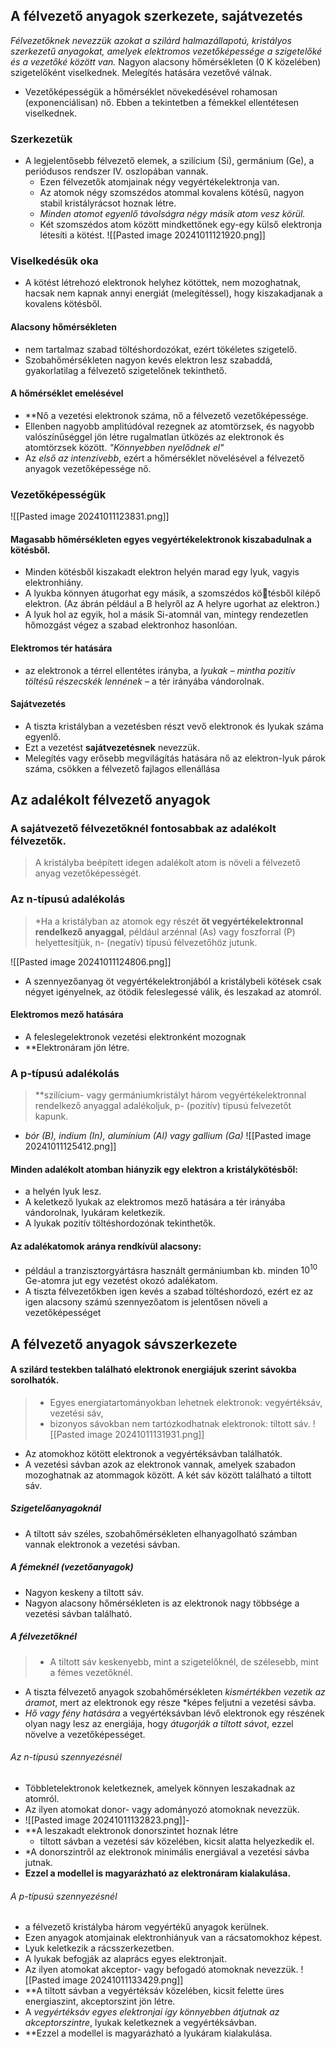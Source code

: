 ## A félvezető anyagok szerkezete, sajátvezetés 
*Félvezetőknek nevezzük azokat a szilárd halmazállapotú, kristályos szerkezetű anyagokat, amelyek elektromos vezetőképessége a szigetelőké és a vezetőké között van.* 
 Nagyon alacsony hőmérsékleten (0 K közelében) szigetelőként viselkednek. Melegítés hatására vezetővé válnak.
- Vezetőképességük a hőmérséklet növekedésével rohamosan (exponenciálisan) nő. Ebben a tekintetben a fémekkel ellentétesen viselkednek. 
### Szerkezetük
- A legjelentősebb félvezető elemek, a szilícium (Si), germánium (Ge), a periódusos rendszer IV. oszlopában vannak. 
	- Ezen félvezetők atomjainak négy vegyértékelektronja van. 
	- Az atomok négy szomszédos atommal kovalens kötésű, nagyon stabil kristályrácsot hoznak létre.
	- *Minden atomot egyenlő távolságra négy másik atom vesz körül.* 
	- Két szomszédos atom között mindkettőnek egy-egy külső elektronja létesíti a kötést.
![[Pasted image 20241011121920.png]]
### Viselkedésük oka
- A kötést létrehozó elektronok helyhez kötöttek, nem mozoghatnak, hacsak nem kapnak annyi energiát (melegítéssel), hogy kiszakadjanak a kovalens kötésből. 
#### Alacsony hőmérsékleten 
- nem tartalmaz szabad töltéshordozókat, ezért tökéletes szigetelő. 
- Szobahőmérsékleten nagyon kevés elektron lesz szabaddá, gyakorlatilag a félvezető szigetelőnek tekinthető. 
#### A hőmérséklet emelésével 
- **Nő a vezetési elektronok száma, nő a félvezető vezetőképessége. 
- Ellenben nagyobb amplitúdóval rezegnek az atomtörzsek, és nagyobb valószínűséggel jön létre rugalmatlan ütközés az elektronok és atomtörzsek között. *"Könnyebben nyelődnek el"*	
- Az *első az intenzívebb*, ezért a hőmérséklet növelésével a félvezető anyagok vezetőképessége nő.

### Vezetőképességük

![[Pasted image 20241011123831.png]]

#### Magasabb hőmérsékleten egyes vegyértékelektronok kiszabadulnak a kötésből.
- Minden kötésből kiszakadt elektron helyén marad egy lyuk, vagyis elektronhiány.
- A lyukba könnyen átugorhat egy másik, a szomszédos kötésből kilépő elektron. (Az ábrán például a B helyről az A helyre ugorhat az elektron.)
- A lyuk hol az egyik, hol a másik Si-atomnál van, mintegy rendezetlen hőmozgást végez a szabad elektronhoz hasonlóan.
#### Elektromos tér hatására
- az elektronok a térrel ellentétes irányba, a *lyukak – mintha pozitív töltésű részecskék lennének* – a tér irányába vándorolnak.
#### Sajátvezetés
- A tiszta kristályban a vezetésben részt vevő elektronok és lyukak száma egyenlő. 
- Ezt a vezetést **sajátvezetésnek** nevezzük. 
- Melegítés vagy erősebb megvilágítás hatására nő az elektron-lyuk párok száma, csökken a félvezető fajlagos ellenállása

## Az adalékolt félvezető anyagok
### A sajátvezető félvezetőknél fontosabbak az adalékolt félvezetők. 
>A kristályba beépített idegen adalékolt atom is növeli a félvezető anyag vezetőképességét.
### Az n-típusú adalékolás
>*Ha a kristályban az atomok egy részét **öt vegyértékelektronnal rendelkező anyaggal**, például arzénnal (As) vagy foszforral (P) helyettesítjük, n- (negatív) típusú félvezetőhöz jutunk.

![[Pasted image 20241011124806.png]]
 - A szennyezőanyag öt vegyértékelektronjából a kristálybeli kötések csak négyet igényelnek, az ötödik feleslegessé válik, és leszakad az atomról. 
#### Elektromos mező hatására
 - A feleslegelektronok vezetési elektronként mozognak
 - **Elektronáram jön létre.

### A p-típusú adalékolás 
>**szilícium- vagy germániumkristályt három vegyértékelektronnal rendelkező anyaggal adalékoljuk, p- (pozitív) típusú felvezetőt kapunk.
 - *bór (B), indium (In), alumínium (Al) vagy gallium (Ga)*
![[Pasted image 20241011125412.png]]
#### Minden adalékolt atomban hiányzik egy elektron a kristálykötésből:
- a helyén lyuk lesz.
- A keletkező lyukak az elektromos mező hatására a tér irányába vándorolnak, lyukáram keletkezik. 
- A lyukak pozitív töltéshordozónak tekinthetők.
#### Az adalékatomok aránya rendkívül alacsony: 
- például a tranzisztorgyártásra használt germániumban kb. minden $10^{10}$ Ge-atomra jut egy vezetést okozó adalékatom. 
- A tiszta félvezetőkben igen kevés a szabad töltéshordozó, ezért ez az igen alacsony számú szennyezőatom is jelentősen növeli a vezetőképességet

## A félvezető anyagok sávszerkezete 
#### A szilárd testekben található elektronok energiájuk szerint sávokba sorolhatók. 
>- Egyes energiatartományokban lehetnek elektronok: vegyértéksáv, vezetési sáv, 
>- bizonyos sávokban nem tartózkodhatnak elektronok: tiltott sáv.
![[Pasted image 20241011131931.png]]

- Az atomokhoz kötött elektronok a vegyértéksávban találhatók. 
- A vezetési sávban azok az elektronok vannak, amelyek szabadon mozoghatnak az atommagok között. A két sáv között található a tiltott sáv.
##### Szigetelőanyagoknál
- A tiltott sáv széles, szobahőmérsékleten elhanyagolható számban vannak elektronok a vezetési sávban. 
##### A fémeknél (vezetőanyagok) 
- Nagyon keskeny a tiltott sáv. 
- Nagyon alacsony hőmérsékleten is az elektronok nagy többsége a vezetési sávban található.
##### A félvezetőknél
>- A tiltott sáv keskenyebb, mint a szigetelőknél, de szélesebb, mint a fémes vezetőknél. 
- A tiszta félvezető anyagok szobahőmérsékleten *kismértékben vezetik az áramot*, mert az elektronok egy része *képes feljutni a vezetési sávba.
- *Hő vagy fény hatására* a vegyértéksávban lévő elektronok egy részének olyan nagy lesz az energiája, hogy *átugorják a tiltott sávot*, ezzel növelve a vezetőképességet.
###### Az n-típusú szennyezésnél
- Többletelektronok keletkeznek, amelyek könnyen leszakadnak az atomról. 
- Az ilyen atomokat donor- vagy adományozó atomoknak nevezzük.
- ![[Pasted image 20241011132823.png]]-
- **A leszakadt elektronok donorszintet hoznak létre
	- tiltott sávban a vezetési sáv közelében, kicsit alatta helyezkedik el. 
- *A donorszintről az elektronok minimális energiával a vezetési sávba jutnak.
- **Ezzel a modellel is magyarázható az elektronáram kialakulása.**
###### A p-típusú szennyezésnél
- a félvezető kristályba három vegyértékű anyagok kerülnek.
- Ezen anyagok atomjainak elektronhiányuk van a rácsatomokhoz képest. 
-  Lyuk keletkezik a rácsszerkezetben. 
- A lyukak befogják az alaprács egyes elektronjait. 
- Az ilyen atomokat akceptor- vagy befogadó atomoknak nevezzük.
![[Pasted image 20241011133429.png]]
- **A tiltott sávban a vegyértéksáv közelében, kicsit felette üres energiaszint, akceptorszint jön létre.
- A *vegyértéksáv egyes elektronjai így könnyebben átjutnak az akceptorszintre*, lyukak keletkeznek a vegyértéksávban. 
- **Ezzel a modellel is magyarázható a lyukáram kialakulása.


